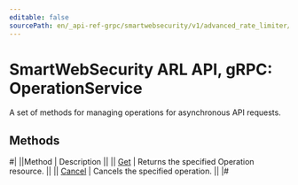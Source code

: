 ```yaml
---
editable: false
sourcePath: en/_api-ref-grpc/smartwebsecurity/v1/advanced_rate_limiter/api-ref/grpc/Operation/index.md
---
```


# SmartWebSecurity ARL API, gRPC: OperationService

A set of methods for managing operations for asynchronous API requests.

## Methods

#|
||Method | Description ||
|| [Get](get.md) | Returns the specified Operation resource. ||
|| [Cancel](cancel.md) | Cancels the specified operation. ||
|#